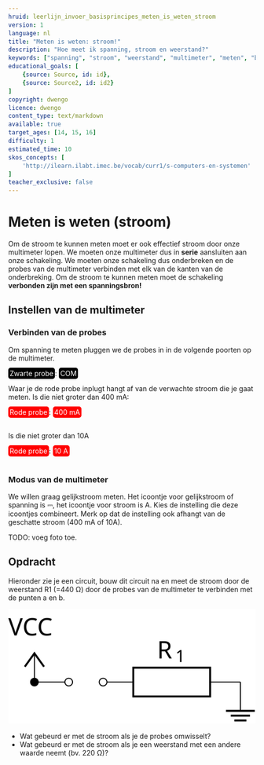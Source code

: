 ```yaml
---
hruid: leerlijn_invoer_basisprincipes_meten_is_weten_stroom
version: 1
language: nl
title: "Meten is weten: stroom!"
description: "Hoe meet ik spanning, stroom en weerstand?"
keywords: ["spanning", "stroom", "weerstand", "multimeter", "meten", "basisprincipes", "microcontroller", "µC", "arduino", "dwenguino"]
educational_goals: [
    {source: Source, id: id}, 
    {source: Source2, id: id2}
]
copyright: dwengo
licence: dwengo
content_type: text/markdown
available: true
target_ages: [14, 15, 16]
difficulty: 1
estimated_time: 10
skos_concepts: [
    'http://ilearn.ilabt.imec.be/vocab/curr1/s-computers-en-systemen'
]
teacher_exclusive: false
---
```


# Meten is weten (stroom)

Om de stroom te kunnen meten moet er ook effectief stroom door onze multimeter lopen. We moeten onze multimeter dus in **serie** aansluiten aan onze schakeling. We moeten onze schakeling dus onderbreken en de probes van de multimeter verbinden met elk van de kanten van de onderbreking. Om de stroom te kunnen meten moet de schakeling **verbonden zijn met een spanningsbron!**

## Instellen van de multimeter

### Verbinden van de probes

Om spanning te meten pluggen we de probes in in de volgende poorten op de multimeter.

<span style="color: white; background-color: black; padding: 3px; border-radius: 5px; overflow:hidden">Zwarte probe</span>: <span style="color: white; background-color: black; padding: 3px; border-radius: 5px; overflow:hidden">COM</span>

Waar je de rode probe inplugt hangt af van de verwachte stroom die je gaat meten. Is die niet groter dan 400 mA:

<span style="color: white; background-color: red; padding: 3px; border-radius: 5px; overflow:hidden">Rode probe</span>: <span style="color: white; background-color: red; padding: 3px; border-radius: 5px; overflow:hidden"> 400 mA </span><br><br>

Is die niet groter dan 10A

<span style="color: white; background-color: red; padding: 3px; border-radius: 5px; overflow:hidden">Rode probe</span>: <span style="color: white; background-color: red; padding: 3px; border-radius: 5px; overflow:hidden"> 10 A </span><br><br>


### Modus van de multimeter
We willen graag gelijkstroom meten. Het icoontje voor gelijkstroom of spanning is ⎓, het icoontje voor stroom is A. Kies de instelling die deze icoontjes combineert. Merk op dat de instelling ook afhangt van de geschatte stroom (400 mA of 10A). 

TODO: voeg foto toe.


<div class="dwengo-content assignment">
    <h2>Opdracht</h2>
    <p>
        Hieronder zie je een circuit, bouw dit circuit na en meet de stroom door de weerstand R1 (=440 Ω) door de probes van de multimeter te verbinden met de punten a en b.
    </p>
    <p>
        <img src="img/diagram.svg"></img>
    </p>
    <p>
        <ul>
            <li>Wat gebeurd er met de stroom als je de probes omwisselt?</li>
            <li>Wat gebeurd er met de stroom als je een weerstand met een andere waarde neemt (bv. 220 Ω)?</li>
        </ul>
    </p>
</div>
